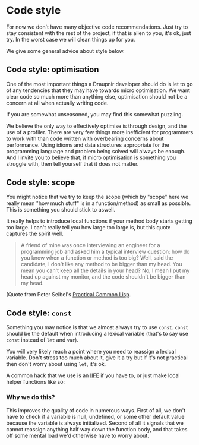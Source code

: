# Code style

For now we don't have many objective code recommendations.
Just try to stay consistent with the rest of the project,
if that is alien to you, it's ok, just try. In the worst case we will
clean things up for you.

We give some general advice about style below.

## Code style: optimisation

One of the most important things a Draupnir developer should do is let
to go of any tendencies that they may have towards micro optimisation.
We want clear code so much more than anything else, optimisation should
not be a concern at all when actually writing code.

If you are somewhat unseasoned, you may find this somewhat puzzling.

We believe the only way to effectively optimise is through design,
and the use of a profiler. There are very few things more inefficient
for programmers to work with than code written with overbearing
concerns about performance. Using idioms and data structures
appropriate for the programming language and problem being solved
will always be enough. And I invite you to believe that,
if micro optimisation is something you struggle with,
then tell yourself that it does not matter.

## Code style: scope

You might notice that we try to keep the scope (which by "scope"
here we really mean "how much stuff" is in a function/method)
as small as possible. This is something you should stick to aswell.

It really helps to introduce local functions if your method body starts
getting too large. I can't really tell you how large too large is,
but this quote captures the spirit well.

> A friend of mine was once interviewing an engineer for a programming
job and asked him a typical interview question: how do you know when a
function or method is too big? Well, said the candidate, I don't like
any method to be bigger than my head. You mean you can't keep all the
details in your head? No, I mean I put my head up against my monitor,
and the code shouldn't be bigger than my head.

(Quote from Peter Seibel's [Practical Common Lisp](https://gigamonkeys.com/book/).

## Code style: `const`

Something you may notice is that we almost always try to use `const`.
`const` should be the default when introducing a lexical variable
(that's to say use `const` instead of `let` and `var`).

You will very likely reach a point where you need to reassign a
lexical variable. Don't stress too much about it, give it a try
but if it's not practical then don't worry about using `let`,
it's ok.

A common hack that we use is an [IIFE](https://developer.mozilla.org/en-US/docs/Glossary/IIFE)
if you have to, or just make local helper functions like so:

### Why we do this?

This improves the quality of code in numerous ways.
First of all, we don't have to check if a variable is null, undefined,
or some other default value because the variable is always initialized.
Second of all it signals that we cannot reassign anything half
way down the function body, and that takes off some mental load we'd
otherwise have to  worry about.
